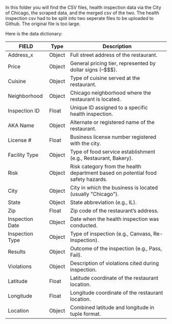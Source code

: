 In this folder you will find the CSV files, health inspection data via the City of Chicago, the scraped data, and the merged csv of the two. The health inspection csv had to be split into two seperate files to be uploaded to Github. The original file is too large.


Here is the data dictionary:

| FIELD | Type |Description |
| ------ | ------ | ------
| Address_x | Object | Full street address of the restaurant. 
| Price | Object | General pricing tier, represented by dollar signs ($–$$$$). |
| Cuisine | Object | Type of cuisine served at the restaurant. |
| Neighborhood | Object | Chicago neighborhood where the restaurant is located. |
| Inspection ID | Float | Unique ID assigned to a specific health inspection. |
| AKA Name | Object | Alternate or registered name of the restaurant. |
| License # | Float | Business license number registered with the city. |
| Facility Type | Object | Type of food service establishment (e.g., Restaurant, Bakery). |
| Risk | Object | Risk category from the health department based on potential food safety hazards. |
| City | Object | City in which the business is located (usually "Chicago"). |
| State | Object | State abbreviation (e.g., IL). |
| Zip | Float | Zip code of the restaurant’s address. |
| Inspection Date | Object | Date when the health inspection was conducted. |
| Inspection Type | Object | Type of inspection (e.g., Canvass, Re-Inspection). |
| Results | Object | Outcome of the inspection (e.g., Pass, Fail). |
| Violations | Object | Description of violations cited during inspection. |
| Latitude | Float | Latitude coordinate of the restaurant location. |
| Longitude | Float | Longitude coordinate of the restaurant location. |
| Location | Object | Combined latitude and longitude in tuple format. |

